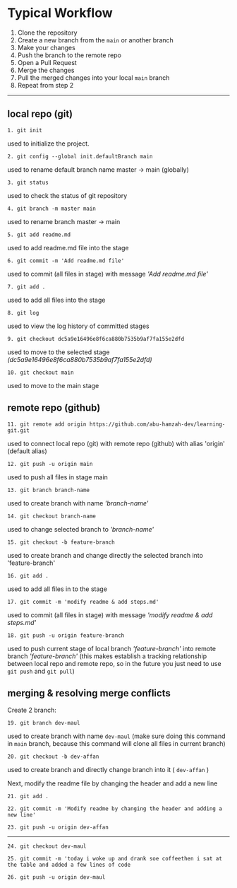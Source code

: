 # Typical Workflow
1. Clone the repository
2. Create a new branch from the `main` or another branch
3. Make your changes
4. Push the branch to the remote repo
5. Open a Pull Request
6. Merge the changes
7. Pull the merged changes into your local `main` branch
8. Repeat from step 2


---


## local repo (git)
    1. git init
used to initialize the project.


    2. git config --global init.defaultBranch main
used to rename default branch name master -> main (globally)


    3. git status
used to check the status of git repository


    4. git branch -m master main
used to rename branch master -> main


    5. git add readme.md
used to add readme.md file into the stage


    6. git commit -m 'Add readme.md file'
used to commit (all files in stage) with message _'Add readme.md file'_


    7. git add .
used to add all files into the stage


    8. git log
used to view the log history of committed stages


    9. git checkout dc5a9e16496e8f6ca880b7535b9af7fa155e2dfd
used to move to the selected stage _(dc5a9e16496e8f6ca880b7535b9af7fa155e2dfd)_


    10. git checkout main
used to move to the main stage




## remote repo (github)

    11. git remote add origin https://github.com/abu-hamzah-dev/learning-git.git
used to connect local repo (git) with remote repo (github) with alias 'origin' (default alias)


    12. git push -u origin main
used to push all files in stage main


    13. git branch branch-name
used to create branch with name _'branch-name'_


    14. git checkout branch-name
used to change selected branch to _'branch-name'_


    15. git checkout -b feature-branch
used to create branch and change directly the selected branch into 'feature-branch'


    16. git add .
used to add all files in to the stage


    17. git commit -m 'modify readme & add steps.md'
used to commit (all files in stage) with message _'modify readme & add steps.md'_


    18. git push -u origin feature-branch
used to push current stage of local branch _'feature-branch'_ into remote branch _'feature-branch'_ (this makes establish a tracking relationship between local repo and remote repo, so in the future you just need to use `git push` and `git pull`)
 

## merging & resolving merge conflicts

Create 2 branch:
    
    19. git branch dev-maul
used to create branch with name `dev-maul` (make sure doing this command in `main` branch, because this command will clone all files in current branch)

    20. git checkout -b dev-affan
used to create branch and directly change branch into it ( `dev-affan` )


Next, modify the readme file by changing the header and add a new line

    21. git add .

    22. git commit -m 'Modify readme by changing the header and adding a new line'

    23. git push -u origin dev-affan

----

    24. git checkout dev-maul

    25. git commit -m 'today i woke up and drank soe coffeethen i sat at the table and added a few lines of code

    26. git push -u origin dev-maul
